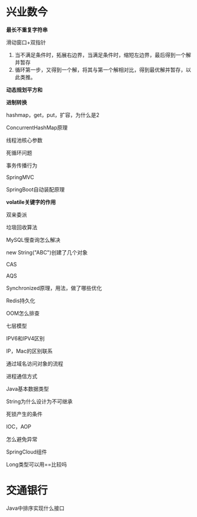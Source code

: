 # 兴业数今

**最长不重复字符串**

滑动窗口+双指针

1. 当不满足条件时，拓展右边界，当满足条件时，缩短左边界，最后得到一个解并暂存
2. 循环第一步，又得到一个解，将其与第一个解相对比，得到最优解并暂存，以此类推。

**动态规划平方和**

**进制转换**



hashmap，get，put，扩容，为什么是2

ConcurrentHashMap原理

线程池核心参数

死循环问题

事务传播行为

SpringMVC

SpringBoot自动装配原理

**volatile关键字的作用**

双亲委派

垃圾回收算法

MySQL慢查询怎么解决

new String("ABC")创建了几个对象

CAS

AQS

Synchronized原理，用法，做了哪些优化

Redis持久化

OOM怎么排查

七层模型

IPV6和IPV4区别

IP，Mac的区别联系

通过域名访问对象的流程

进程通信方式

Java基本数据类型

String为什么设计为不可继承

死锁产生的条件

IOC，AOP

怎么避免异常

SpringCloud组件

Long类型可以用==比较吗



# 交通银行

Java中排序实现什么接口